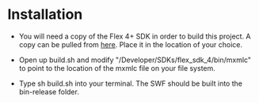 Installation
============

* You will need a copy of the Flex 4+ SDK in order to build this project.  A copy can be pulled from [here](http://www.adobe.com/devnet/flex/flex-sdk-download-all.html).  Place it in the location of your choice.

* Open up build.sh and modify "/Developer/SDKs/flex_sdk_4/bin/mxmlc" to point to the location of the mxmlc file on your file system.

* Type sh build.sh into your terminal.  The SWF should be built into the bin-release folder. 
